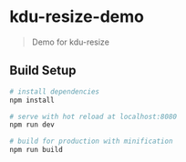 # kdu-resize-demo

> Demo for kdu-resize

## Build Setup

``` bash
# install dependencies
npm install

# serve with hot reload at localhost:8080
npm run dev

# build for production with minification
npm run build
```
